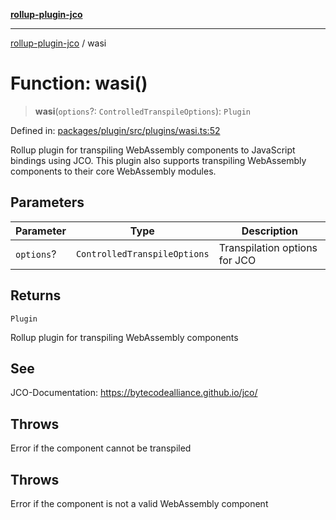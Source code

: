 [**rollup-plugin-jco**](../README.md)

---

[rollup-plugin-jco](../README.md) / wasi

# Function: wasi()

> **wasi**(`options`?: `ControlledTranspileOptions`): `Plugin`

Defined in: [packages/plugin/src/plugins/wasi.ts:52](https://github.com/rioam2/rollup-plugin-jco/blob/main/packages/plugin/src/plugins/wasi.ts#L52)

Rollup plugin for transpiling WebAssembly components to JavaScript bindings using JCO.
This plugin also supports transpiling WebAssembly components to their core WebAssembly modules.

## Parameters

| Parameter  | Type                         | Description                   |
| ---------- | ---------------------------- | ----------------------------- |
| `options`? | `ControlledTranspileOptions` | Transpilation options for JCO |

## Returns

`Plugin`

Rollup plugin for transpiling WebAssembly components

## See

JCO-Documentation: https://bytecodealliance.github.io/jco/

## Throws

Error if the component cannot be transpiled

## Throws

Error if the component is not a valid WebAssembly component
